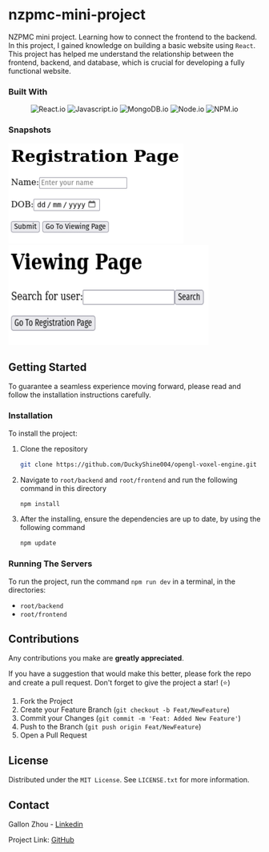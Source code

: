 # nzpmc-mini-project
NZPMC mini project. Learning how to connect the frontend to the backend. In this project, I gained knowledge on building a basic website using `React`. This project has helped me understand the relationship between the frontend, backend, and database, which is crucial for developing a fully functional website.

### Built With
<p align="center">
  <img src="https://img.shields.io/badge/react-%2320232a.svg?style=for-the-badge&logo=react&logoColor=%2361DAFB" alt="React.io"/>
  <img src="https://img.shields.io/badge/javascript-%23323330.svg?style=for-the-badge&logo=javascript&logoColor=%23F7DF1E" alt="Javascript.io"/>
  <img src="https://img.shields.io/badge/MongoDB-%234ea94b.svg?style=for-the-badge&logo=mongodb&logoColor=white" alt="MongoDB.io"/>
  <img src="https://img.shields.io/badge/node.js-6DA55F?style=for-the-badge&logo=node.js&logoColor=white" alt="Node.io"/>
  <img src="https://img.shields.io/badge/NPM-%23CB3837.svg?style=for-the-badge&logo=npm&logoColor=white" alt="NPM.io"/>
</p>

### Snapshots
<img src="https://github.com/DuckyShine004/nzpmc-mini-project/blob/main/snapshots/registration-page.png?raw=true" alt="Registration Page" width="350" height="200"/>
<img src="https://github.com/DuckyShine004/nzpmc-mini-project/blob/main/snapshots/viewing-page.png?raw=true" alt="Viewing Page" width="400" height="200"/>

## Getting Started

To guarantee a seamless experience moving forward, please read and follow the installation instructions carefully.

### Installation

To install the project:

1. Clone the repository
   ```sh
   git clone https://github.com/DuckyShine004/opengl-voxel-engine.git
   ```
2. Navigate to `root/backend` and `root/frontend` and run the following command in this directory
   ```sh
   npm install
   ```
3. After the installing, ensure the dependencies are up to date, by using the following command
   ```sh
   npm update
   ```

### Running The Servers
To run the project, run the command `npm run dev` in a terminal, in the directories:
- `root/backend`
- `root/frontend`

## Contributions

Any contributions you make are **greatly appreciated**.

If you have a suggestion that would make this better, please fork the repo and create a pull request. Don't forget to give the project a star! (⭐)

1. Fork the Project
2. Create your Feature Branch (`git checkout -b Feat/NewFeature`)
3. Commit your Changes (`git commit -m 'Feat: Added New Feature'`)
4. Push to the Branch (`git push origin Feat/NewFeature`)
5. Open a Pull Request

## License

Distributed under the `MIT License`. See `LICENSE.txt` for more information.

## Contact

Gallon Zhou - [Linkedin](https://www.linkedin.com/in/gallon-zhou-a3739b278/)

Project Link: [GitHub](https://github.com/DuckyShine004/nzpmc-mini-project) 


